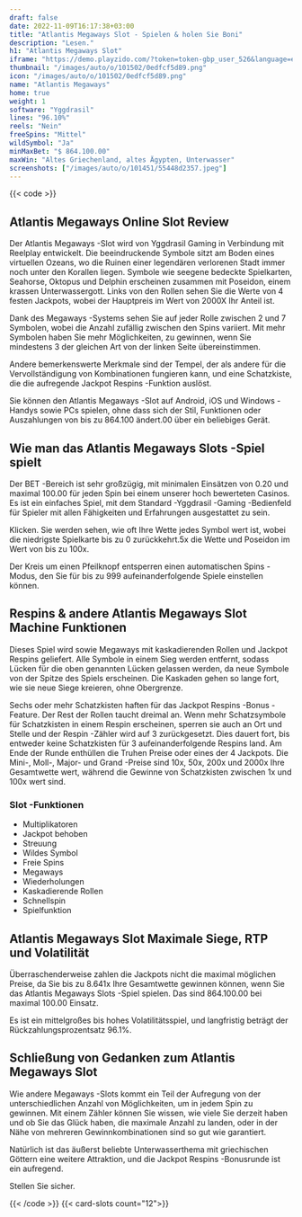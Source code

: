 ```yaml
---
draft: false
date: 2022-11-09T16:17:38+03:00
title: "Atlantis Megaways Slot - Spielen & holen Sie Boni"
description: "Lesen."
h1: "Atlantis Megaways Slot"
iframe: "https://demo.playzido.com/?token=token-gbp_user_526&language=en&ccy=GBP&mode=demoplay&host=demo-host&game=atlantismegaways&variant=standard"
thumbnail: "/images/auto/o/101502/0edfcf5d89.png"
icon: "/images/auto/o/101502/0edfcf5d89.png"
name: "Atlantis Megaways"
home: true
weight: 1
software: "Yggdrasil"
lines: "96.10%"
reels: "Nein"
freeSpins: "Mittel"
wildSymbol: "Ja"
minMaxBet: "$ 864.100.00"
maxWin: "Altes Griechenland, altes Ägypten, Unterwasser"
screenshots: ["/images/auto/o/101451/55448d2357.jpeg"]
---
```


{{< code >}}<h2>Atlantis Megaways Online Slot Review</h2><p>Der Atlantis Megaways -Slot wird von Yggdrasil Gaming in Verbindung mit Reelplay entwickelt. Die beeindruckende Symbole sitzt am Boden eines virtuellen Ozeans, wo die Ruinen einer legendären verlorenen Stadt immer noch unter den Korallen liegen. Symbole wie seegene bedeckte Spielkarten, Seahorse, Oktopus und Delphin erscheinen zusammen mit Poseidon, einem krassen Unterwassergott. Links von den Rollen sehen Sie die Werte von 4 festen Jackpots, wobei der Hauptpreis im Wert von 2000X Ihr Anteil ist.</p><p>Dank des Megaways -Systems sehen Sie auf jeder Rolle zwischen 2 und 7 Symbolen, wobei die Anzahl zufällig zwischen den Spins variiert. Mit mehr Symbolen haben Sie mehr Möglichkeiten, zu gewinnen, wenn Sie mindestens 3 der gleichen Art von der linken Seite übereinstimmen.</p><p>Andere bemerkenswerte Merkmale sind der Tempel, der als andere für die Vervollständigung von Kombinationen fungieren kann, und eine Schatzkiste, die die aufregende Jackpot Respins -Funktion auslöst.</p><p>Sie können den Atlantis Megaways -Slot auf Android, iOS und Windows -Handys sowie PCs spielen, ohne dass sich der Stil, Funktionen oder Auszahlungen von bis zu 864.100 ändert.00 über ein beliebiges Gerät.</p><h2>Wie man das Atlantis Megaways Slots -Spiel spielt</h2><p>Der BET -Bereich ist sehr großzügig, mit minimalen Einsätzen von 0.20 und maximal 100.00 für jeden Spin bei einem unserer hoch bewerteten Casinos. Es ist ein einfaches Spiel, mit dem Standard -Yggdrasil -Gaming -Bedienfeld für Spieler mit allen Fähigkeiten und Erfahrungen ausgestattet zu sein.</p><p>Klicken. Sie werden sehen, wie oft Ihre Wette jedes Symbol wert ist, wobei die niedrigste Spielkarte bis zu 0 zurückkehrt.5x die Wette und Poseidon im Wert von bis zu 100x.</p><p>Der Kreis um einen Pfeilknopf entsperren einen automatischen Spins -Modus, den Sie für bis zu 999 aufeinanderfolgende Spiele einstellen können.</p><h2>Respins & andere Atlantis Megaways Slot Machine Funktionen</h2><p>Dieses Spiel wird sowie Megaways mit kaskadierenden Rollen und Jackpot Respins geliefert. Alle Symbole in einem Sieg werden entfernt, sodass Lücken für die oben genannten Lücken gelassen werden, da neue Symbole von der Spitze des Spiels erscheinen. Die Kaskaden gehen so lange fort, wie sie neue Siege kreieren, ohne Obergrenze.</p><p>Sechs oder mehr Schatzkisten haften für das Jackpot Respins -Bonus -Feature. Der Rest der Rollen taucht dreimal an. Wenn mehr Schatzsymbole für Schatzkisten in einem Respin erscheinen, sperren sie auch an Ort und Stelle und der Respin -Zähler wird auf 3 zurückgesetzt. Dies dauert fort, bis entweder keine Schatzkisten für 3 aufeinanderfolgende Respins land. Am Ende der Runde enthüllen die Truhen Preise oder eines der 4 Jackpots. Die Mini-, Moll-, Major- und Grand -Preise sind 10x, 50x, 200x und 2000x Ihre Gesamtwette wert, während die Gewinne von Schatzkisten zwischen 1x und 100x wert sind.</p><h3>
Slot -Funktionen</h3><ul>
<li></span>
Multiplikatoren</li>
<li></span>
Jackpot behoben</li>
<li></span>
Streuung</li>
<li></span>
Wildes Symbol</li>
<li></span>
Freie Spins</li>
<li></span>
Megaways</li>
<li></span>
Wiederholungen</li>
<li></span>
Kaskadierende Rollen</li>
<li></span>
Schnellspin</li>
<li></span>
Spielfunktion</li></ul><h2>Atlantis Megaways Slot Maximale Siege, RTP und Volatilität</h2><p>Überraschenderweise zahlen die Jackpots nicht die maximal möglichen Preise, da Sie bis zu 8.641x Ihre Gesamtwette gewinnen können, wenn Sie das Atlantis Megaways Slots -Spiel spielen. Das sind 864.100.00 bei maximal 100.00 Einsatz.</p><p>Es ist ein mittelgroßes bis hohes Volatilitätsspiel, und langfristig beträgt der Rückzahlungsprozentsatz 96.1%.</p><h2>Schließung von Gedanken zum Atlantis Megaways Slot</h2><p>Wie andere Megaways -Slots kommt ein Teil der Aufregung von der unterschiedlichen Anzahl von Möglichkeiten, um in jedem Spin zu gewinnen. Mit einem Zähler können Sie wissen, wie viele Sie derzeit haben und ob Sie das Glück haben, die maximale Anzahl zu landen, oder in der Nähe von mehreren Gewinnkombinationen sind so gut wie garantiert.</p><p>Natürlich ist das äußerst beliebte Unterwasserthema mit griechischen Göttern eine weitere Attraktion, und die Jackpot Respins -Bonusrunde ist ein aufregend.</p><p>Stellen Sie sicher.</p>{{< /code >}}
{{< card-slots count="12">}}